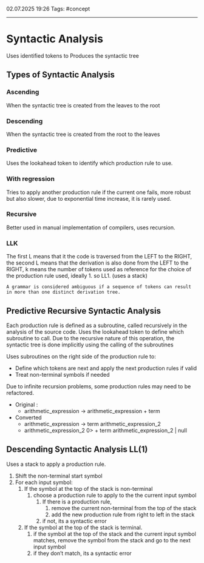 02.07.2025 19:26
Tags: #concept

---
# Syntactic Analysis

Uses identified tokens to Produces the syntactic tree

## Types of Syntactic Analysis
### Ascending
When the syntactic tree is created from the leaves to the root
### Descending
When the syntactic tree is created from the root to the leaves
### Predictive
Uses the lookahead token to identify which production rule to use.
### With regression
Tries to apply another production rule if the current one fails, more robust but also slower, due to exponential time increase, it is rarely used.
### Recursive
Better used in manual implementation of compilers, uses recursion.
### LLK
The first L means that it the code is traversed from the LEFT to the RIGHT, the second L means that the derivation is also done from the LEFT to the RIGHT, k means the number of tokens used as reference for the choice of the production rule used, ideally 1. so LL1. (uses a stack)

```ad-attention
A grammar is considered ambiguous if a sequence of tokens can result in more than one distinct derivation tree.
```

## Predictive Recursive Syntactic Analysis
Each production rule is defined as a subroutine, called recursively in the analysis of the source code. Uses the lookahead token to define which 
subroutine to call. Due to the recursive nature of this operation, the syntactic tree is done implicitly using the calling of the subroutines

Uses subroutines on the right side of the production rule to:
- Define which tokens are next and apply the next production rules if valid
- Treat non-terminal symbols if needed

Due to infinite recursion problems, some production rules may need to be refactored.
- Original : 
	- arithmetic_expression → arithmetic_expression + term
- Converted
	- arithmetic_expression → term arithmetic_expression_2
	- arithmetic_expression_2 0> + term arithmetic_expression_2 | null

## Descending Syntactic Analysis LL(1)
Uses a stack to apply a production rule.

1. Shift the non-terminal start symbol
2. For each input symbol:
	1. If the symbol at the top of the stack is non-terminal
		1. choose a production rule to apply to the the current input symbol
			1. If there is a production rule,
				1. remove the current non-terminal from the top of the stack
				2. add the new production rule from right to left in the stack
			2. if not, its a syntactic error
	2. If the symbol at the top of the stack is terminal.
		1. if the symbol at the top of the stack and the current input symbol matches, remove the symbol from the stack and go to the next input symbol
		2. if they don’t match, its a syntactic error
